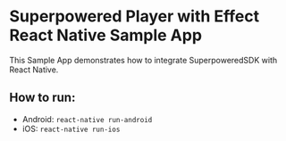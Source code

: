 # Superpowered Player with Effect React Native Sample App

This Sample App demonstrates how to integrate SuperpoweredSDK with React Native.

## How to run:
* Android: `react-native run-android`
* iOS: `react-native run-ios`
